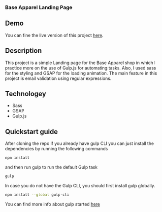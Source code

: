 ### Base Apparel Landing Page

## Demo

You can fine the live version of this project [here](https://meryemba.github.io/base-apparel/).

## Description

This project is a simple Landing page for the Base Apparel shop in which I practice more on the use of Gulp.js for automating tasks. Also, I used sass for the styling and GSAP for the loading animation. The main feature in this project is email validation using regular expressions.

## Technologey

- Sass
- GSAP
- Gulp.js

## Quickstart guide

After cloning the repo if you already have gulp CLI you can just install the dependencies by running the following commands

```bash
npm install
```

and then run gulp to run the default Gulp task

```bash
gulp
```

In case you do not have the Gulp CLI, you should first install gulp globally.

```bash
npm install --global gulp-cli
```

You can find more info about gulp started [here](https://gulpjs.com/docs/en/getting-started/quick-start)

